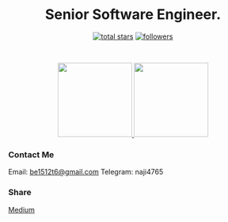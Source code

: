 <h1 align="center">Senior Software Engineer.</h1>

<p align="center">
  <a href="https://github.com/naji0329?tab=repositories&sort=stargazers">
    <img alt="total stars" title="Total stars on GitHub" src="https://custom-icon-badges.herokuapp.com/badge/dynamic/json?logo=star&color=55960c&labelColor=488207&label=Stars&style=for-the-badge&query=%24.stars&url=https://api.github-star-counter.workers.dev/user/naji0329"/></a>
  <a href="https://github.com/naji0329?tab=followers">
    <img alt="followers" title="Follow me on Github" src="https://custom-icon-badges.herokuapp.com/github/followers/naji0329?color=236ad3&labelColor=1155ba&style=for-the-badge&logo=person-add&label=Follow&logoColor=white"/></a>
</p>


</br>
<p align="center">
  <a href="https://github.com/naji0329/github-readme-stats">
    <img
      height="150"
      src="https://github-readme-stats.vercel.app/api?username=NAJI0329&count_private=true&show_icons=true&custom_title=NAJI0329's%20Github%20Status&hide=issues&theme=vision-friendly-dark"
    />
   </a>

  <a href="https://github.com/naji0329/github-readme-stats">
    <img
      height="150"
      src="https://github-readme-stats.vercel.app/api/top-langs/?username=NAJI0329&layout=compact&theme=vision-friendly-dark" />
  </a>  
</p>

### Contact Me
Email: be1512t6@gmail.com
Telegram: naji4765

### Share
<a href="https://naji0329.medium.com/" target="_blank">Medium</a> 
